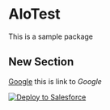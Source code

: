 # AloTest
This is a sample package

## New Section

[Google](https://wwww.google.com) this is link to *Google*

<a href="https://githubsfdeploy.herokuapp.com">
  <img alt="Deploy to Salesforce"
       src="https://raw.githubusercontent.com/afawcett/githubsfdeploy/master/deploy.png">
</a>
